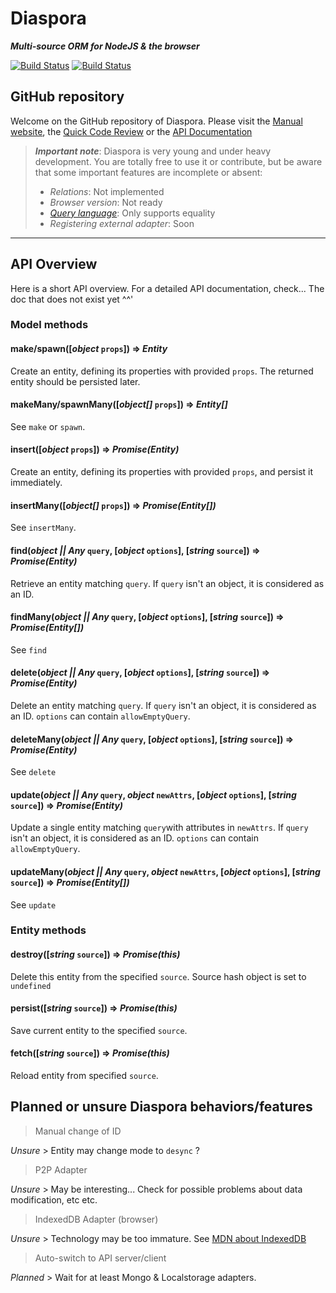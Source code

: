 # Diaspora

***Multi-source ORM for NodeJS & the browser***

[![Build Status](https://travis-ci.org/GerkinDev/Diaspora.svg?branch=master)](https://travis-ci.org/GerkinDev/Diaspora)
[![Build Status](https://saucelabs.com/browser-matrix/Gerkin.svg)](https://saucelabs.com/beta/builds/ed4546da6f584365a4e39cb5458145cd)

## GitHub repository

Welcome on the GitHub repository of Diaspora. Please visit the [Manual website](https://diaspora.ithoughts.io/), the [Quick Code Review](https://diaspora.ithoughts.io/docco/index.html) or the [API Documentation](https://diaspora.ithoughts.io/jsdoc/index.html)

> ***Important note***: Diaspora is very young and under heavy development. You are totally free to use it or contribute, but be aware that some important features are incomplete or absent:
>
> * *Relations*: Not implemented
> * *Browser version*: Not ready
> * *[Query language](https://diaspora.ithoughts.io/query-language)*: Only supports equality
> * *Registering external adapter*: Soon

---

## API Overview

Here is a short API overview. For a detailed API documentation, check... The doc that does not exist yet ^^'

### Model methods

#### make/spawn([*object* `props`]) => *Entity*

Create an entity, defining its properties with provided `props`. The returned entity should be persisted later.

#### makeMany/spawnMany([*object[]* `props`]) => *Entity[]*

See `make` or `spawn`.

#### insert([*object* `props`]) => *Promise(Entity)*

Create an entity, defining its properties with provided `props`, and persist it immediately.

#### insertMany([*object[]* `props`]) => *Promise(Entity[])*

See `insertMany`.

#### find(*object || Any* `query`, [*object* `options`], [*string* `source`]) => *Promise(Entity)*

Retrieve an entity matching `query`. If `query` isn't an object, it is considered as an ID.

#### findMany(*object || Any* `query`, [*object* `options`], [*string* `source`]) => *Promise(Entity[])*

See `find`

#### delete(*object || Any* `query`, [*object* `options`], [*string* `source`]) => *Promise(Entity)*

Delete an entity matching `query`. If `query` isn't an object, it is considered as an ID. `options` can contain `allowEmptyQuery`.

#### deleteMany(*object || Any* `query`, [*object* `options`], [*string* `source`]) => *Promise(Entity)*

See `delete`

#### update(*object || Any* `query`, *object* `newAttrs`, [*object* `options`], [*string* `source`]) => *Promise(Entity)*

Update a single entity matching `query`with attributes in `newAttrs`. If `query` isn't an object, it is considered as an ID. `options` can contain `allowEmptyQuery`.

#### updateMany(*object || Any* `query`, *object* `newAttrs`, [*object* `options`], [*string* `source`]) => *Promise(Entity[])*

See `update`

### Entity methods

#### destroy([*string* `source`]) => *Promise(this)*

Delete this entity from the specified `source`. Source hash object is set to `undefined`

#### persist([*string* `source`]) => *Promise(this)*

Save current entity to the specified `source`.

#### fetch([*string* `source`]) => *Promise(this)*

Reload entity from specified `source`.

## Planned or unsure Diaspora behaviors/features

> Manual change of ID

*Unsure* > Entity may change mode to `desync` ?

> P2P Adapter

*Unsure* > May be interesting... Check for possible problems about data modification, etc etc.

> IndexedDB Adapter (browser)

*Unsure* > Technology may be too immature. See [MDN about IndexedDB](https://developer.mozilla.org/en-US/docs/Web/API/IndexedDB_API)

> Auto-switch to API server/client

*Planned* > Wait for at least Mongo & Localstorage adapters.